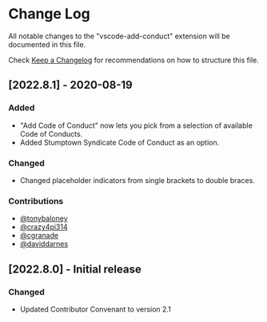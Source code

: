 # Change Log
All notable changes to the "vscode-add-conduct" extension will be documented in this file.

Check [Keep a Changelog](http://keepachangelog.com/) for recommendations on how to structure this file.

## [2022.8.1] - 2020-08-19
### Added
- "Add Code of Conduct" now lets you pick from a selection of available Code of Conducts.
- Added Stumptown Syndicate Code of Conduct as an option.
### Changed
- Changed placeholder indicators from single brackets to double braces.

### Contributions
- [@tonybaloney](https://github.com/tonybaloney)
- [@crazy4pi314](https://github.com/crazy4pi314)
- [@cgranade](https://github.com/cgranade)
- [@daviddarnes](https://github.com/daviddarnes)

## [2022.8.0] - Initial release
### Changed
- Updated Contributor Convenant to version 2.1
